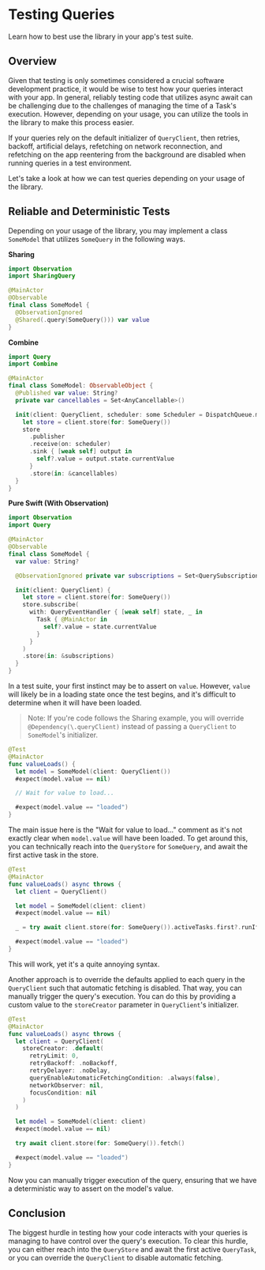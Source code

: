 # Testing Queries

Learn how to best use the library in your app's test suite.

## Overview

Given that testing is only sometimes considered a crucial software development practice, it would be wise to test how your queries interact with your app. In general, reliably testing code that utilizes async await can be challenging due to the challenges of managing the time of a Task's execution. However, depending on your usage, you can utilize the tools in the library to make this process easier.

If your queries rely on the default initializer of `QueryClient`, then retries, backoff, artificial delays, refetching on network reconnection, and refetching on the app reentering from the background are disabled when running queries in a test environment.

Let's take a look at how we can test queries depending on your usage of the library.

## Reliable and Deterministic Tests

Depending on your usage of the library, you may implement a class `SomeModel` that utilizes `SomeQuery` in the following ways.

**Sharing**
```swift
import Observation
import SharingQuery

@MainActor
@Observable
final class SomeModel {
  @ObservationIgnored
  @Shared(.query(SomeQuery())) var value
}
```

**Combine**
```swift
import Query
import Combine

@MainActor
final class SomeModel: ObservableObject {
  @Published var value: String?
  private var cancellables = Set<AnyCancellable>()

  init(client: QueryClient, scheduler: some Scheduler = DispatchQueue.main) {
    let store = client.store(for: SomeQuery())
    store
      .publisher
      .receive(on: scheduler)
      .sink { [weak self] output in
        self?.value = output.state.currentValue
      }
      .store(in: &cancellables)
  }
}
```

**Pure Swift (With Observation)**
```swift
import Observation
import Query

@MainActor
@Observable
final class SomeModel {
  var value: String?

  @ObservationIgnored private var subscriptions = Set<QuerySubscription>()

  init(client: QueryClient) {
    let store = client.store(for: SomeQuery())
    store.subscribe(
      with: QueryEventHandler { [weak self] state, _ in
        Task { @MainActor in
          self?.value = state.currentValue
        }
      }
    )
    .store(in: &subscriptions)
  }
}
```

In a test suite, your first instinct may be to assert on `value`. However, `value` will likely be in a loading state once the test begins, and it's difficult to determine when it will have been loaded.

> Note: If you're code follows the Sharing example, you will override `@Dependency(\.queryClient)` instead of passing a `QueryClient` to `SomeModel`'s initializer.

```swift
@Test
@MainActor
func valueLoads() {
  let model = SomeModel(client: QueryClient())
  #expect(model.value == nil)

  // Wait for value to load...

  #expect(model.value == "loaded")
}
```

The main issue here is the "Wait for value to load..." comment as it's not exactly clear when `model.value` will have been loaded. To get around this, you can technically reach into the `QueryStore` for `SomeQuery`, and await the first active task in the store.

```swift
@Test
@MainActor
func valueLoads() async throws {
  let client = QueryClient()

  let model = SomeModel(client: client)
  #expect(model.value == nil)

  _ = try await client.store(for: SomeQuery()).activeTasks.first?.runIfNeeded()

  #expect(model.value == "loaded")
}
```

This will work, yet it's a quite annoying syntax.

Another approach is to override the defaults applied to each query in the `QueryClient` such that automatic fetching is disabled. That way, you can manually trigger the query's execution. You can do this by providing a custom value to the `storeCreator` parameter in `QueryClient`'s initializer.

```swift
@Test
@MainActor
func valueLoads() async throws {
  let client = QueryClient(
    storeCreator: .default(
      retryLimit: 0,
      retryBackoff: .noBackoff,
      retryDelayer: .noDelay,
      queryEnableAutomaticFetchingCondition: .always(false),
      networkObserver: nil,
      focusCondition: nil
    )
  )

  let model = SomeModel(client: client)
  #expect(model.value == nil)

  try await client.store(for: SomeQuery()).fetch()

  #expect(model.value == "loaded")
}
```

Now you can manually trigger execution of the query, ensuring that we have a deterministic way to assert on the model's value.

## Conclusion

The biggest hurdle in testing how your code interacts with your queries is managing to have control over the query's execution. To clear this hurdle, you can either reach into the `QueryStore` and await the first active `QueryTask`, or you can override the `QueryClient` to disable automatic fetching.
